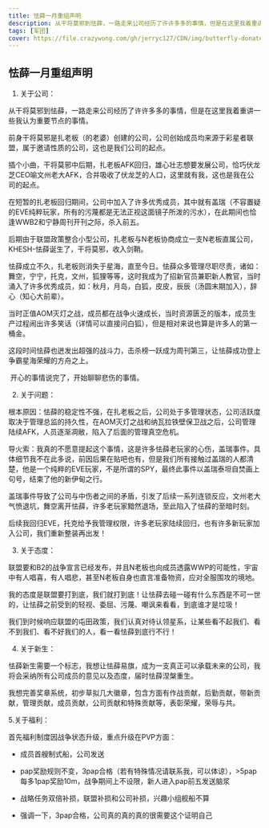 ```yaml
---
title: 怯薛一月重组声明
description: 从干将莫邪到怯薛，一路走来公司经历了许许多多的事情，但是在这里我着重讲一些我认为重要节点的事情。
tags: [军团]
cover: https://file.crazywong.com/gh/jerryc127/CDN/img/butterfly-donate-cover.png
---
```

## 怯薛一月重组声明

1. 关于公司：

​    从干将莫邪到怯薛，一路走来公司经历了许许多多的事情，但是在这里我着重讲一些我认为重要节点的事情。

​    前身干将莫邪是扎老板（的老婆）创建的公司，公司创始成员均来源于彩星者联盟，属于邀请性质的公司，这也是我们公司的起点。

​    插个小曲，干将莫邪中后期，扎老板AFK回归，雄心壮志想要发展公司，恰巧伏龙芝CEO喻文州老大AFK，合并吸收了伏龙芝的人口，这里就有我，这也是我在公司的起点。

​    在短暂的扎老板回归期间，公司中加入了许多优秀成员，其中就有盖瑞（不容置疑的EVE纯粹玩家，所有的污蔑都是无法正视这面镜子所泼的污水），在此期间也恰逢WWB2和宁静周刊开刊之际，杀入前五。

​    后期由于联盟政策整合小型公司，扎老板与N老板协商成立一支N老板直属公司，KHESH-怯薛诞生了，干将莫邪，收入剑鞘。

​    怯薛成立不久，扎老板则消失于星海，直至今日。怯薛众多管理尽职尽责，诸如：舞空，宁宁，托克，文州，狐狸等等，这时我成为了招新官员兼职新人教官，当时涌入了许多优秀成员，如：秋月，月岛，白狐，皮皮，辰辰（汤圆末期加入），辞心（知心大前辈）。

​    当时正值AOM灭灯之战，成员都在战争火速成长，当时资源匮乏的版本，成员生产过程闹出许多笑话（详情可以直接问白狐），但是相对来说也算是许多人的第一桶金。

​    这段时间怯薛也迸发出超强的战斗力，击杀榜一跃成为周刊第三，让怯薛成功登上争霸星海荣耀的方舟之上。

​    开心的事情说完了，开始聊聊悲伤的事情。

2. 关于问题：

​    根本原因：怯薛的稳定性不强，在扎老板之后，公司处于多管理状态，公司活跃度取决于管理总监的持久性，在AOM灭灯之战和纳瓦拉铁壁保卫战之后，公司管理陆续AFK，人员逐渐凋敝，陷入了后面的管理真空危机。

​    导火索：我真的不愿意提起这个事情，这是许多怯薛老玩家的心伤，盖瑞事件。具体细节我不在此多说，前因后果在贴吧也有，但是我们所有接触过盖瑞的人都清楚，他是一个纯粹的EVE玩家，不是所谓的SPY，最终此事件以盖瑞泰坦自焚画上句号，结束了他的新伊甸之行。

​    盖瑞事件导致了公司与中伤者之间的矛盾，引发了后续一系列连锁反应，文州老大气愤退坑，舞空离开怯薛，许多老玩家黯然退场，至此陷入了怯薛的至暗时刻。

​    后续我回归EVE，托克给予我管理权限，许多老玩家陆续回归，也有许多新玩家加入公司，我们重新整装再出发！

3. 关于态度：

​    联盟要和B2的战争宣言已经发布，并且N老板也向成员透露WWP的可能性，宇宙中有人唱喜，有人唱悲，甚至N老板自身也直言准备物资，应对全服围攻的境地。

​    我的态度是联盟要打到底，我们就打到底！让怯薛去碰一碰有什么东西是不可一世的，让怯薛之前受到的轻视、委屈、污蔑、嘲讽来看看，到底谁才是垃圾！

​    我们到时候响应联盟的屯田政策，我们认真对待认领星系，让某些看不起我们、看不到我们、看不好我们的人，看一看怯薛到底行不行！

4. 关于新生：

​    怯薛新生需要一个标志，我想让怯薛易旗，成为一支真正可以承载未来的公司，我将会采纳所有公司成员的意见以及态度，届时怯薛涅槃重生。

我想完善奖章系统，初步草拟几大徽章，包含方面有作战贡献，后勤贡献，带新贡献，管理贡献，成员贡献，公司贡献和特殊贡献等，表彰荣耀，荣辱与共。

5.关于福利：

首先福利制度因战争状态升级，重点升级在PVP方面：

+   成员首艘制式船，公司发送

+   pap奖励规则不变，3pap合格（若有特殊情况请联系我，可以体谅），>5pap每多1pap奖励10m，战争期间上不设限，新人进入pap前五发送脑浆

+   战略任务双倍补损，联盟补损和公司补损，兴趣小组舰船不算

+   强调一下，3pap合格，公司真的真的真的很需要这个证明自己